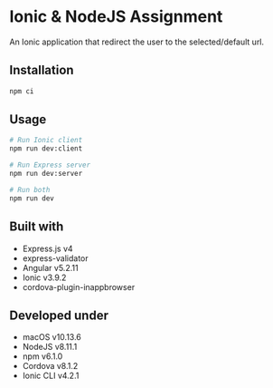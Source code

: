 # Ionic & NodeJS Assignment

An Ionic application that redirect the user to the selected/default url.

## Installation

```sh
npm ci
```

## Usage

```sh
# Run Ionic client
npm run dev:client

# Run Express server
npm run dev:server

# Run both
npm run dev
```

## Built with

- Express.js v4
- express-validator
- Angular v5.2.11
- Ionic v3.9.2
- cordova-plugin-inappbrowser

## Developed under

- macOS v10.13.6
- NodeJS v8.11.1
- npm v6.1.0
- Cordova v8.1.2
- Ionic CLI v4.2.1
